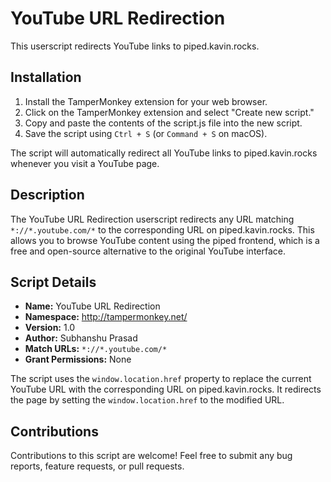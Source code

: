 # YouTube URL Redirection

This userscript redirects YouTube links to piped.kavin.rocks.

## Installation

1. Install the TamperMonkey extension for your web browser.
2. Click on the TamperMonkey extension and select "Create new script."
3. Copy and paste the contents of the script.js file into the new script.
4. Save the script using `Ctrl + S` (or `Command + S` on macOS).

The script will automatically redirect all YouTube links to piped.kavin.rocks whenever you visit a YouTube page.

## Description

The YouTube URL Redirection userscript redirects any URL matching `*://*.youtube.com/*` to the corresponding URL on piped.kavin.rocks. This allows you to browse YouTube content using the piped frontend, which is a free and open-source alternative to the original YouTube interface.

## Script Details

- **Name:** YouTube URL Redirection
- **Namespace:** http://tampermonkey.net/
- **Version:** 1.0
- **Author:** Subhanshu Prasad
- **Match URLs:** `*://*.youtube.com/*`
- **Grant Permissions:** None

The script uses the `window.location.href` property to replace the current YouTube URL with the corresponding URL on piped.kavin.rocks. It redirects the page by setting the `window.location.href` to the modified URL.

## Contributions

Contributions to this script are welcome! Feel free to submit any bug reports, feature requests, or pull requests.


